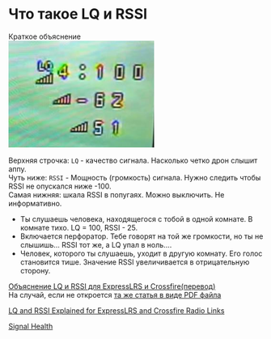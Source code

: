 # Что такое LQ и RSSI

Краткое объяснение  
![](OSD_RSSI_LQ.png)  

Верхняя строчка: `LQ` - качество сигнала. Насколько четко дрон слышит аппу.  
Чуть ниже: `RSSI` - Мощность (громкость) сигнала. Нужно следить чтобы RSSI не опускался ниже -100.  
Самая нижняя: шкала RSSI в попугаях. Можно выключить. Не информативно.

- Ты слушаешь человека, находящегося с тобой в одной комнате. В комнате тихо. LQ = 100, RSSI - 25.  
- Включается перфоратор. Тебе говорят на той же громкости, но ты не слышишь... RSSI тот же, а LQ упал в ноль....
- Человек, которого ты слушаешь, уходит в другую комнату. Его голос становится тише. Значение RSSI увеличивается в отрицательную сторону.


[Объяснение LQ и RSSI для ExpressLRS и Crossfire(перевод)](https://artline.ua/blogs/obyasnenie-lq-i-rssi-dlya-expresslrs-i-crossfire)   
На случай, если не откроется [та же статья в виде PDF файла](Объяснение_LQ_и_RSSI.pdf)

[LQ and RSSI Explained for ExpressLRS and Crossfire Radio Links](https://oscarliang.com/lq-rssi/)

[Signal Health](https://www.expresslrs.org/info/signal-health/)